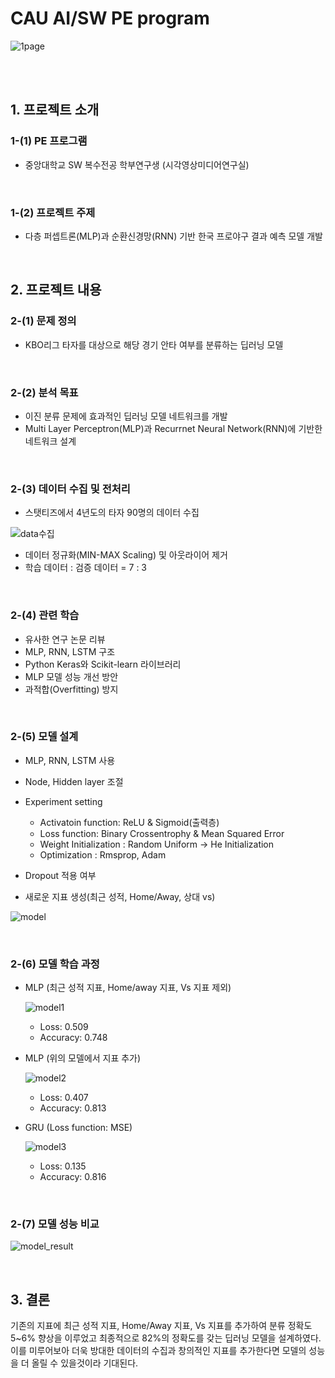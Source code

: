 # **CAU AI/SW PE program**
![1page](https://user-images.githubusercontent.com/80115212/135577492-fe492d70-ba6d-49a6-b050-75fa7b2c0f99.PNG)


<br/>
<br/>

## **1. 프로젝트 소개**
### **1-(1) PE 프로그램**
- 중앙대학교 SW 복수전공 학부연구생 (시각영상미디어연구실)


<br/>


### **1-(2) 프로젝트 주제** 
- 다층 퍼셉트론(MLP)과 순환신경망(RNN) 기반 한국 프로야구 결과 예측 모델 개발


<br/>


## **2. 프로젝트 내용**
### **2-(1) 문제 정의**
- KBO리그 타자를 대상으로 해당 경기 안타 여부를 분류하는 딥러닝 모델 


<br/>


### **2-(2) 분석 목표**
- 이진 분류 문제에 효과적인 딥러닝 모델 네트워크를 개발   
- Multi Layer Perceptron(MLP)과 Recurrnet Neural Network(RNN)에 기반한 네트워크 설계

<br/>


### **2-(3) 데이터 수집 및 전처리**
- 스탯티즈에서 4년도의 타자 90명의 데이터 수집

![data수집](https://user-images.githubusercontent.com/80115212/135566371-7592a0ee-b887-4711-b1bd-a29199fd5ef4.PNG)

- 데이터 정규화(MIN-MAX Scaling) 및 아웃라이어 제거
- 학습 데이터 : 검증 데이터 = 7 : 3

<br/>


### **2-(4) 관련 학습**
- 유사한 연구 논문 리뷰
- MLP, RNN, LSTM 구조
- Python Keras와 Scikit-learn 라이브러리
- MLP 모델 성능 개선 방안
- 과적합(Overfitting) 방지

<br/>


### **2-(5) 모델 설계**
- MLP, RNN, LSTM 사용
- Node, Hidden layer 조절
- Experiment setting
    * Activatoin function: ReLU & Sigmoid(출력층)
    * Loss function: Binary Crossentrophy & Mean Squared Error
    * Weight Initialization : Random Uniform -> He Initialization
    * Optimization : Rmsprop, Adam
    
- Dropout 적용 여부
- 새로운 지표 생성(최근 성적, Home/Away, 상대 vs)

![model](https://user-images.githubusercontent.com/80115212/135570765-67cd9854-e615-419e-afab-6d83c2b41220.PNG)

<br/>


### **2-(6) 모델 학습 과정**
- MLP (최근 성적 지표, Home/away 지표, Vs 지표 제외)

   ![model1](https://user-images.githubusercontent.com/80115212/135569722-7e5ca8a7-a1bd-41a7-b59d-13c4536067f6.PNG)
   * Loss: 0.509
   * Accuracy: 0.748

- MLP (위의 모델에서 지표 추가)

   ![model2](https://user-images.githubusercontent.com/80115212/135569988-6c3a9278-131a-46b3-80e9-7493e13a8301.PNG)
   * Loss: 0.407
   * Accuracy: 0.813

- GRU (Loss function: MSE)

   ![model3](https://user-images.githubusercontent.com/80115212/135570110-c8d4938e-265c-4b0e-9308-bc75d9943edb.PNG)
   * Loss: 0.135
   * Accuracy: 0.816

<br/>

### **2-(7) 모델 성능 비교**
![model_result](https://user-images.githubusercontent.com/80115212/135570773-967891c2-5fe3-4d6b-816c-4ecc77134124.PNG)

<br/>

## **3. 결론**
기존의 지표에 최근 성적 지표, Home/Away 지표, Vs 지표를 추가하여 분류 정확도 5~6% 향상을 이루었고 최종적으로 82%의 정확도를 갖는 딥러닝 모델을 설계하였다.
이를 미루어보아 더욱 방대한 데이터의 수집과 창의적인 지표를 추가한다면 모델의 성능을 더 올릴 수 있을것이라 기대된다.
